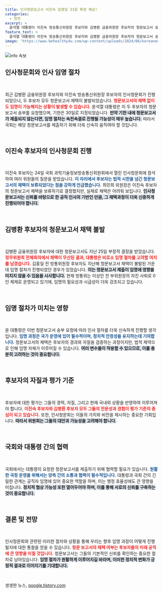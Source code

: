 ```yaml
---
title: 인사청문보고서 이진숙 임명일 31일 확정 예상!
categories:
  - 정치
excerpt: >
  윤석열 대통령이 이진숙 방송통신위원장 후보자와 김병환 금융위원장 후보자의 청문보고서 송부를 요청했습니다. 국회가 기한 내 보고서를 제출하지 않으면 임명 절차가 급속도로 진행될 것으로 보이는데, 과연 두 후보자는 사상 초유의 위기를 넘길 수 있을까요?
feature_text: >
  윤석열 대통령이 이진숙 방송통신위원장 후보자와 김병환 금융위원장 후보자의 청문보고서 송부를 요청했습니다. 국회가 기한 내 보고서를 제출하지 않으면 임명 절차가 급속도로 진행될 것으로 보이는데, 과연 두 후보자는 사상 초유의 위기를 넘길 수 있을까요?
image: 'https://www.behealthy4u.com/wp-content/uploads/2024/06/koreanews.jpg'
---
```


<p><img src="https://www.behealthy4u.com/wp-content/uploads/2024/06/koreanews.jpg" alt="info 속보" /></p>

<h2 data-ke-size="size26">인사청문회와 인사 임명 절차</h2>

<p data-ke-size="size16">&nbsp;</p>

<p>최근 김병환 금융위원장 후보자와 이진숙 방송통신위원장 후보자의 인사청문회가 진행되었으나, 두 후보자 모두 청문보고서 채택이 불발되었습니다. <b><span style="color: #ee2323;">청문보고서의 채택 없이도 임명이 가능해지는 상황이 발생할 수 있습니다.</span></b> 윤석열 대통령은 이 두 후보자의 청문보고서 송부를 요청했으며, 기한은 30일로 지정되었습니다. <b><span style="background-color: #21538527;">만약 기한 내에 청문보고서가 제출되지 않는다면, 임명 절차는 속전속결로 진행될 가능성이 매우 높습니다.</span></b> 따라서 국회는 해당 청문보고서를 제출하기 위해 더욱 신속히 움직여야 할 것입니다.</p>

<p data-ke-size="size16">&nbsp;</p>

<h2 data-ke-size="size26">이진숙 후보자의 인사청문회 진행</h2>

<p data-ke-size="size16">&nbsp;</p>

<p>이진숙 후보자는 24일 국회 과학기술정보방송통신위원회에서 열린 인사청문회에 참석하여 여러 위원들의 질문을 받았습니다. <b><span style="color: #1a5490;">이 자리에서 후보자는 법적 시한을 넘긴 청문보고서의 채택이 보류되었다는 점을 강하게 언급했습니다.</span></b> 최민희 위원장은 이진숙 후보자의 청문보고서 채택을 보류하기로 결정했지만, 실제로 채택은 어려워 보입니다. <b><span style="background-color: #21538527;">인사청문보고서는 신뢰를 바탕으로 한 공직 인사의 기반인 만큼, 그 채택과정이 더욱 신중하게 진행되어야 합니다.</span></b></p>

<p data-ke-size="size16">&nbsp;</p>

<h2 data-ke-size="size26">김병환 후보자의 청문보고서 채택 불발</h2>

<p data-ke-size="size16">&nbsp;</p>

<p>김병환 금융위원장 후보자에 대한 청문보고서도 지난 25일 부정적 결정을 받았습니다. <b><span style="color: #ee2323;">정무위원회 전체회의에서 채택이 무산된 결과, 대통령은 비로소 임명 절차를 고려할 여지를 남겼습니다.</span></b> 김홍일 전 방통위원장 후보자도 지난해 청문보고서 채택이 불발된 가운데 임명 절차가 진행되었던 경우가 있었습니다. <b><span style="background-color: #21538527;">이는 청문보고서 제출이 임명에 영향을 미치지 않을 수 있음을 시사합니다.</span></b> 현재 방통위는 이상인 전 부위원장의 자진 사퇴로 0인 체제로 운영되고 있기에, 임명의 필요성과 시급성이 더욱 강조되고 있습니다.</p>

<p data-ke-size="size16">&nbsp;</p>

<h2 data-ke-size="size26">임명 절차가 미치는 영향</h2>

<p data-ke-size="size16">&nbsp;</p>

<p>윤 대통령은 이번 청문보고서 송부 요청에 따라 인사 절차를 더욱 신속하게 진행할 생각입니다. <b><span style="color: #1a5490;">임명 과정은 국가 운영에 있어 필수적이며, 정치적 안정성을 유지하는데 기여합니다.</span></b> 청문보고서의 채택은 후보자의 경과와 자질을 검증하는 과정이지만, 법적 제약으로 인해 임명 자체가 이루어질 수 있습니다. <b><span style="background-color: #21538527;">여러 변수들이 작용할 수 있으므로, 이를 충분히 고려하는 것이 중요합니다.</span></b></p>

<p data-ke-size="size16">&nbsp;</p>

<h2 data-ke-size="size26">후보자의 자질과 평가 기준</h2>

<p data-ke-size="size16">&nbsp;</p>

<p>후보자에 대한 평가는 그들의 경력, 자질, 그리고 현재 국내외 상황을 반영하여 이루어져야 합니다. <b><span style="color: #ee2323;">이진숙 후보자와 김병환 후보자 모두 그들의 전문성과 경험이 평가 기준의 중심이 되고 있습니다.</span></b> 또한, 인사청문회는 이들의 가치와 비전을 제시하는 중요한 기회입니다. <b><span style="background-color: #21538527;">따라서 위원회는 그들의 대안과 가능성을 고려해야 합니다.</span></b></p>

<p data-ke-size="size16">&nbsp;</p>

<h2 data-ke-size="size26">국회와 대통령 간의 협력</h2>

<p data-ke-size="size16">&nbsp;</p>

<p>국회에서는 대통령이 요청한 청문보고서를 제출하기 위해 협력할 필요가 있습니다. <b><span style="color: #1a5490;">원활한 국정 운영을 위해서는 양측 간의 소통과 협력이 필수적입니다.</span></b> 대통령과 국회 간의 긴밀한 관계는 공직자 임명에 있어 중요한 역할을 하며, 이는 행정 효율성에도 큰 영향을 미칩니다. <b><span style="background-color: #21538527;">정치적 협상 가능성 또한 열어두어야 하며, 이를 통해 서로의 신뢰를 구축하는 것이 중요합니다.</span></b></p>

<p data-ke-size="size16">&nbsp;</p>

<h2 data-ke-size="size26">결론 및 전망</h2>

<p data-ke-size="size16">&nbsp;</p>

<p>인사청문회와 관련된 이러한 절차와 상황을 통해 우리는 향후 임명 과정이 어떻게 진행될지에 대한 통찰을 얻을 수 있습니다. <b><span style="color: #ee2323;">청문 보고서의 채택 여부는 후보자들의 미래 공직에 큰 영향을 미칠 것입니다.</span></b> 청문보고서는 그들의 기본적인 신뢰를 확인하는 중요한 절차로 남아있습니다. <b><span style="background-color: #21538527;">임명 절차가 원활하게 이루어지길 바라며, 이러한 정치적 변화가 긍정적 결과로 이어지기를 기대합니다.</span></b></p>

<p data-ke-size="size16">&nbsp;</p>
생생한 뉴스, <a href="https://qoogle.tistory.com" rel="dofollow">qoogle.tistory.com</a>



